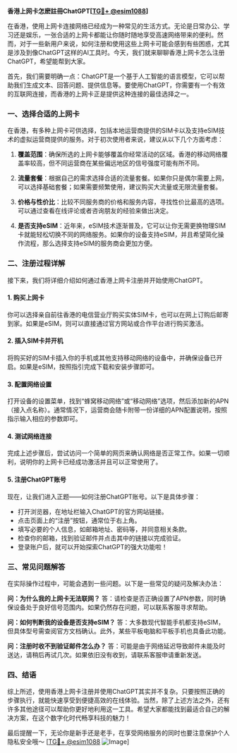 **香港上网卡怎麽註冊ChatGPT[[TG💪+ @esim1088](https://t.me/s/esim1088)]**

在香港，使用上网卡连接网络已经成为一种常见的生活方式。无论是日常办公、学习还是娱乐，一张合适的上网卡都能让你随时随地享受高速网络带来的便利。然而，对于一些新用户来说，如何注册和使用这些上网卡可能会感到有些困惑，尤其是涉及到像ChatGPT这样的AI工具时。今天，我们就来聊聊香港上网卡怎么注册ChatGPT，希望能帮到大家。

首先，我们需要明确一点：ChatGPT是一个基于人工智能的语言模型，它可以帮助我们生成文本、回答问题、提供信息等。要使用ChatGPT，你需要有一个有效的互联网连接，而香港的上网卡正是提供这种连接的最佳选择之一。

### 一、选择合适的上网卡

在香港，有多种上网卡可供选择，包括本地运营商提供的SIM卡以及支持eSIM技术的虚拟运营商提供的服务。对于初次使用者来说，建议从以下几个方面考虑：

1. **覆盖范围**：确保所选的上网卡能够覆盖你经常活动的区域。香港的移动网络覆盖率较高，但不同运营商在某些偏远地区的信号强度可能有所不同。
   
2. **流量套餐**：根据自己的需求选择合适的流量套餐。如果你只是偶尔需要上网，可以选择基础套餐；如果需要频繁使用，建议购买大流量或无限流量套餐。

3. **价格与性价比**：比较不同服务商的价格和服务内容，寻找性价比最高的选项。可以通过查看在线评论或者咨询朋友的经验来做出决定。

4. **是否支持eSIM**：近年来，eSIM技术逐渐普及，它可以让你无需更换物理SIM卡就能轻松切换不同的网络服务。如果你的设备支持eSIM，并且希望简化操作流程，那么选择支持eSIM的服务商会更加方便。

### 二、注册过程详解

接下来，我们将详细介绍如何通过香港上网卡注册并开始使用ChatGPT。

#### 1. 购买上网卡

你可以选择亲自前往香港的电信营业厅购买实体SIM卡，也可以在网上订购后邮寄到家。如果是eSIM，则可以直接通过官方网站或合作平台进行购买激活。

#### 2. 插入SIM卡并开机

将购买好的SIM卡插入你的手机或其他支持移动网络的设备中，并确保设备已开启。如果是eSIM，按照指引完成下载和安装步骤即可。

#### 3. 配置网络设置

打开设备的设置菜单，找到“蜂窝移动网络”或“移动网络”选项，然后添加新的APN（接入点名称）。通常情况下，运营商会随卡附带一份详细的APN配置说明，按照指示输入相应的参数即可。

#### 4. 测试网络连接

完成上述步骤后，尝试访问一个简单的网页来确认网络是否正常工作。如果一切顺利，说明你的上网卡已经成功激活并且可以正常使用了。

#### 5. 注册ChatGPT账号

现在，让我们进入正题——如何注册ChatGPT账号。以下是具体步骤：

- 打开浏览器，在地址栏输入ChatGPT的官方网站链接。
- 点击页面上的“注册”按钮，通常位于右上角。
- 填写必要的个人信息，如邮箱地址、密码等，并同意相关条款。
- 检查你的邮箱，找到验证邮件并点击其中的链接以完成验证。
- 登录账户后，就可以开始探索ChatGPT的强大功能啦！

### 三、常见问题解答

在实际操作过程中，可能会遇到一些问题。以下是一些常见的疑问及解决办法：

**问：为什么我的上网卡无法联网？**
答：请检查是否正确设置了APN参数，同时确保设备处于良好信号范围内。如果仍然存在问题，可以联系客服寻求帮助。

**问：如何判断我的设备是否支持eSIM？**
答：大多数现代智能手机都支持eSIM，但具体型号需查阅官方文档确认。此外，某些平板电脑和平板手机也具备此功能。

**问：注册时收不到验证邮件怎么办？**
答：可能是由于网络延迟导致邮件未能及时送达，请稍后再试几次。如果依旧没有收到，请联系客服申请重新发送。

### 四、结语

综上所述，使用香港上网卡注册并使用ChatGPT其实并不复杂。只要按照正确的步骤执行，就能快速享受到便捷高效的在线体验。当然，除了上述方法之外，还有许多其他途径可以帮助你更好地利用这一工具。希望大家都能找到最适合自己的解决方案，在这个数字化时代畅享科技的魅力！

最后提醒一下，无论你是新手还是老手，在享受网络服务的同时也要注意保护个人隐私安全哦～ [[TG💪+ @esim1088](https://t.me/s/esim1088) ![Image](https://i.postimg.cc/4NQfJmqS/Snipaste-2025-05-13-00-14-12.png)]